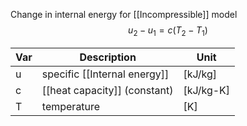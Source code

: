 Change in internal energy for [[Incompressible]] model
$$ u_2 - u_1 = c(T_2 - T_1)$$


| Var     | Description | Unit |
| ------- | ----------- | ---- |
| u   	  | specific [[Internal energy]]    |	[kJ/kg]		|
| c   	  | [[heat capacity]] (constant)    |	[kJ/kg-K]	|
| T   	  | temperature 				|   [K] 		|
